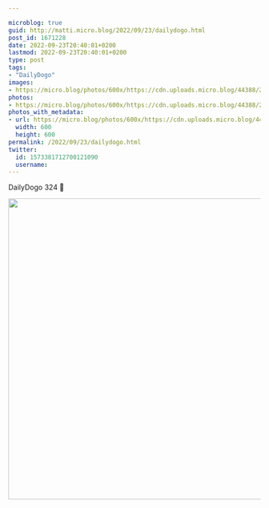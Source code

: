 ```yaml
---

microblog: true
guid: http://matti.micro.blog/2022/09/23/dailydogo.html
post_id: 1671228
date: 2022-09-23T20:40:01+0200
lastmod: 2022-09-23T20:40:01+0200
type: post
tags:
- "DailyDogo"
images:
- https://micro.blog/photos/600x/https://cdn.uploads.micro.blog/44388/2022/dab93d75e1.jpg
photos:
- https://micro.blog/photos/600x/https://cdn.uploads.micro.blog/44388/2022/dab93d75e1.jpg
photos_with_metadata:
- url: https://micro.blog/photos/600x/https://cdn.uploads.micro.blog/44388/2022/dab93d75e1.jpg
  width: 600
  height: 600
permalink: /2022/09/23/dailydogo.html
twitter:
  id: 1573381712700121090
  username:
---
```

DailyDogo 324 🐶

<img src="/media/uploads/2022/dab93d75e1.jpg" width="600" height="600" alt="" />
